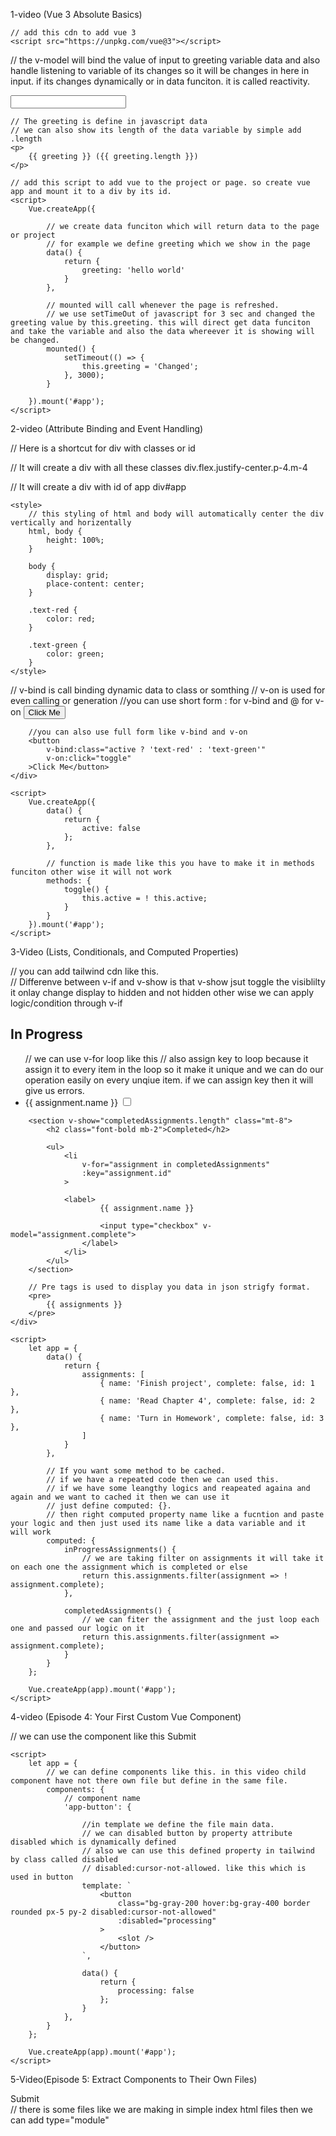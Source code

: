 1-video (Vue 3 Absolute Basics)

<!DOCTYPE html>
<html lang="en">
<head>
    <meta charset="UTF-8">
    <meta name="viewport" content="width=device-width, initial-scale=1.0">
    <title>Document</title>

    // add this cdn to add vue 3
    <script src="https://unpkg.com/vue@3"></script>
</head>
<body>
    // the v-model will bind the value of input to greeting variable data and also handle listening to variable of its changes so it will be changes in here in input. if its changes dynamically or in data funciton. it is called reactivity.
    <p>
        <input type="text" v-model="greeting">
    </p>

    // The greeting is define in javascript data
    // we can also show its length of the data variable by simple add .length
    <p>
        {{ greeting }} ({{ greeting.length }})
    </p>
    
    // add this script to add vue to the project or page. so create vue app and mount it to a div by its id.
    <script>
        Vue.createApp({

            // we create data funciton which will return data to the page or project
            // for example we define greeting which we show in the page
            data() {
                return {
                    greeting: 'hello world'
                }
            },

            // mounted will call whenever the page is refreshed.
            // we use setTimeOut of javascript for 3 sec and changed the greeting value by this.greeting. this will direct get data funciton and take the variable and also the data whereever it is showing will be changed.
            mounted() {
                setTimeout(() => {
                    this.greeting = 'Changed';
                }, 3000);
            }

        }).mount('#app');
    </script>
</body>
</html>

2-video (Attribute Binding and Event Handling)

// Here is a shortcut for div with classes or id

// It will create a div with all these classes
div.flex.justify-center.p-4.m-4

// It will create a div with id of app
div#app

<!DOCTYPE html>
<html lang="en">
<head>
    <meta charset="UTF-8">
    <meta name="viewport" content="width=device-width, initial-scale=1.0">
    <title>Document</title>
    <script src="https://unpkg.com/vue@3"></script>

    <style>
        // this styling of html and body will automatically center the div vertically and horizentally
        html, body {
            height: 100%;
        }
        
        body {
            display: grid;
            place-content: center;
        }

        .text-red {
            color: red;
        }

        .text-green {
            color: green;
        }
    </style>
</head>
<body>
    <div id="app">
        // v-bind is call binding dynamic data to class or somthing
        // v-on is used for even calling or generation
        //you can use short form : for v-bind and @ for v-on 
        <button
            :class="active ? 'text-red' : 'text-green'"
            @click="toggle"
        >Click Me</button>

        //you can also use full form like v-bind and v-on
        <button
            v-bind:class="active ? 'text-red' : 'text-green'"
            v-on:click="toggle"
        >Click Me</button>
    </div>
    
    <script>
        Vue.createApp({
            data() {
                return {
                    active: false
                };
            },

            // function is made like this you have to make it in methods funciton other wise it will not work
            methods: {
                toggle() {
                    this.active = ! this.active;
                }
            }
        }).mount('#app');
    </script>
</body>
</html>

3-Video (Lists, Conditionals, and Computed Properties)

<!doctype html>
<html lang="en" class="h-full">
<head>
    <meta charset="UTF-8">
    <title>Episode 3: Lists and Computed Properties</title>
    <script src="https://unpkg.com/vue@3"></script>
    // you can add tailwind cdn like this.
    <script src="https://cdn.tailwindcss.com"></script>
</head>

<body class="h-full grid place-items-center">
    <div id="app">
        // Differenve between v-if and v-show is that v-show jsut toggle the visiblilty it onlay change display to hidden and not hidden other wise we can apply logic/condition through v-if
        <section v-show="inProgressAssignments.length">
            <h2 class="font-bold mb-2">In Progress</h2>
            <ul>
                // we can use v-for loop like this
                // also assign key to loop because it assign it to every item in the loop so it make it unique and we can do our operation easily on every unqiue item. if we can assign key then it will give us errors.
                <li
                    v-for="assignment in inProgressAssignments"
                    :key="assignment.id"
                >
                    <label>
                        {{ assignment.name }}
                        <input type="checkbox" v-model="assignment.complete">
                    </label>
                </li>
            </ul>
        </section>

        <section v-show="completedAssignments.length" class="mt-8">
            <h2 class="font-bold mb-2">Completed</h2>

            <ul>
                <li
                    v-for="assignment in completedAssignments"
                    :key="assignment.id"
                >

                <label>
                        {{ assignment.name }}

                        <input type="checkbox" v-model="assignment.complete">
                    </label>
                </li>
            </ul>
        </section>
        
        // Pre tags is used to display you data in json strigfy format.
        <pre>
            {{ assignments }}
        </pre>
    </div>

    <script>
        let app = {
            data() {
                return {
                    assignments: [
                        { name: 'Finish project', complete: false, id: 1 },
                        { name: 'Read Chapter 4', complete: false, id: 2 },
                        { name: 'Turn in Homework', complete: false, id: 3 },
                    ]
                }
            },

            // If you want some method to be cached.
            // if we have a repeated code then we can used this.
            // if we have some leangthy logics and reapeated againa and again and we want to cached it then we can use it
            // just define computed: {}.
            // then right computed property name like a fucntion and paste your logic and then just used its name like a data variable and it will work
            computed: {
                inProgressAssignments() {
                    // we are taking filter on assignments it will take it on each one the assignment which is completed or else
                    return this.assignments.filter(assignment => ! assignment.complete);
                },

                completedAssignments() {
                    // we can fiter the assignment and the just loop each one and passed our logic on it
                    return this.assignments.filter(assignment => assignment.complete);
                }
            }
        };

        Vue.createApp(app).mount('#app');
    </script>
</body>
</html>

4-video (Episode 4: Your First Custom Vue Component)

<!doctype html>
<html lang="en" class="h-full">
<head>
    <meta charset="UTF-8">
    <title>Episode 4: Your First Custom Vue Component</title>
    <script src="https://unpkg.com/vue@3"></script>
    <script src="https://cdn.tailwindcss.com"></script>
</head>

<body class="h-full grid place-items-center">
    <div id="app">
        // we can use the component like this
        <app-button>Submit</app-button>
    </div>

    <script>
        let app = {
            // we can define components like this. in this video child component have not there own file but define in the same file.
            components: {
                // component name
                'app-button': {

                    //in template we define the file main data.
                    // we can disabled button by property attribute disabled which is dynamically defined
                    // also we can use this defined property in tailwind by class called disabled
                    // disabled:cursor-not-allowed. like this which is used in button
                    template: `
                        <button 
                            class="bg-gray-200 hover:bg-gray-400 border rounded px-5 py-2 disabled:cursor-not-allowed" 
                            :disabled="processing"
                        >
                            <slot />
                        </button>
                    `,

                    data() {
                        return {
                            processing: false
                        };
                    }
                },
            }
        };

        Vue.createApp(app).mount('#app');
    </script>
</body>
</html>

5-Video(Episode 5: Extract Components to Their Own Files)

<!doctype html>
<html lang="en" class="h-full">
<head>
    <meta charset="UTF-8">
    <title>Episode 5: Extract Components to Their Own Files</title>
    <script src="https://unpkg.com/vue@3"></script>
    <script src="https://cdn.tailwindcss.com"></script>
</head>

<body class="h-full grid place-items-center">
    <div id="app">
        <app-button>Submit</app-button>
    </div>
    // there is some files like we are making in simple index html files then we can add type="module"
    <script type="module">

        // import component like this
        import AppButton from "./js/components/AppButton.js";

        // then rgister like this. it is ready to use.
        let app = {
            components: {
                'app-button': AppButton
            }
        };

        Vue.createApp(app).mount('#app');
    </script>
</body>
</html>

//Script Files this is a code which we use in the main file
export default {
    template: `
        <button class="bg-gray-200 hover:bg-gray-400 border rounded px-5 py-2 disabled:cursor-not-allowed" :disabled="processing">
            <slot />
        </button>
    `,

    data() {
        return {
            processing: true
        };
    }
}